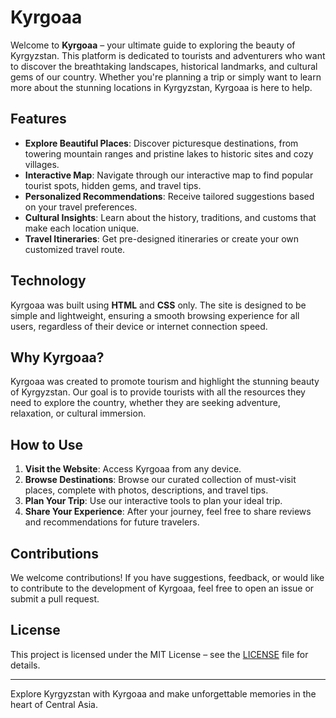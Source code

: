 # Kyrgoaa

Welcome to **Kyrgoaa** – your ultimate guide to exploring the beauty of Kyrgyzstan. This platform is dedicated to tourists and adventurers who want to discover the breathtaking landscapes, historical landmarks, and cultural gems of our country. Whether you're planning a trip or simply want to learn more about the stunning locations in Kyrgyzstan, Kyrgoaa is here to help.

## Features

- **Explore Beautiful Places**: Discover picturesque destinations, from towering mountain ranges and pristine lakes to historic sites and cozy villages.
- **Interactive Map**: Navigate through our interactive map to find popular tourist spots, hidden gems, and travel tips.
- **Personalized Recommendations**: Receive tailored suggestions based on your travel preferences.
- **Cultural Insights**: Learn about the history, traditions, and customs that make each location unique.
- **Travel Itineraries**: Get pre-designed itineraries or create your own customized travel route.

## Technology

Kyrgoaa was built using **HTML** and **CSS** only. The site is designed to be simple and lightweight, ensuring a smooth browsing experience for all users, regardless of their device or internet connection speed.

## Why Kyrgoaa?

Kyrgoaa was created to promote tourism and highlight the stunning beauty of Kyrgyzstan. Our goal is to provide tourists with all the resources they need to explore the country, whether they are seeking adventure, relaxation, or cultural immersion.

## How to Use

1. **Visit the Website**: Access Kyrgoaa from any device.
2. **Browse Destinations**: Browse our curated collection of must-visit places, complete with photos, descriptions, and travel tips.
3. **Plan Your Trip**: Use our interactive tools to plan your ideal trip.
4. **Share Your Experience**: After your journey, feel free to share reviews and recommendations for future travelers.

## Contributions

We welcome contributions! If you have suggestions, feedback, or would like to contribute to the development of Kyrgoaa, feel free to open an issue or submit a pull request.

## License

This project is licensed under the MIT License – see the [LICENSE](LICENSE) file for details.

---

Explore Kyrgyzstan with Kyrgoaa and make unforgettable memories in the heart of Central Asia.
